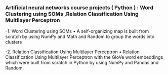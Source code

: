 ### Artificial neural networks course projects  ( Python ) :  Word Clustering using SOMs ,Relation Classification Using Multilayer Perceptron

-1. Word Clustering using SOMs 
• A self-organizing map is built from scratch by using NumPy and Math and Random to group the words  into clusters
 
-2. Relation Classification Using Multilayer Perceptron 
• Relation Classification Using Multilayer Perceptron with the GloVe word embeddings which were built from scratch in Python by using NumPy and Pandas and Random.
